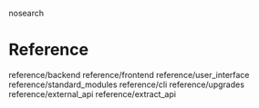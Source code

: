 nosearch  

# Reference

<div class="toctree" titlesonly="">

reference/backend reference/frontend reference/user_interface
reference/standard_modules reference/cli reference/upgrades
reference/external_api reference/extract_api

</div>
